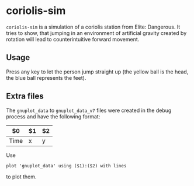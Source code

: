 # coriolis-sim
`coriolis-sim` is a simulation of a coriolis station from Elite: Dangerous. It tries to show, that jumping in an environment of artificial gravity created by rotation
will lead to counterintuitive forward movement.

## Usage
Press any key to let the person jump straight up (the yellow ball is the head, the blue ball represents the feet).

## Extra files
The `gnuplot_data` to `gnuplot_data_v7` files were created in the debug process and have the following format:  

$0 | $1 | $2
---|----|---
Time|x|y

Use
```gnuplot
plot 'gnuplot_data' using ($1):($2) with lines
```
to plot them.
